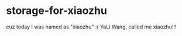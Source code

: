 storage-for-xiaozhu
===================

cuz today I was named as "xiaozhu" :(
YaLi Wang, called me xiaozhu!!!
